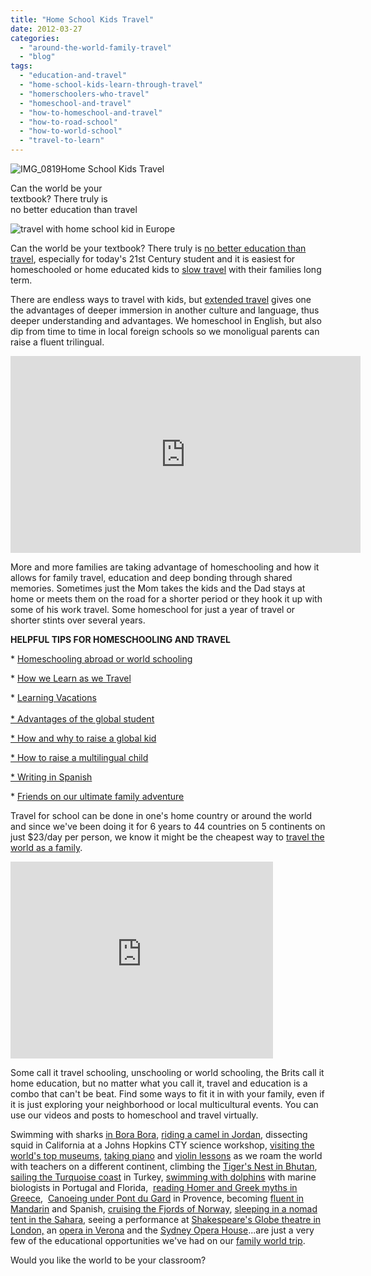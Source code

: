 ```yaml
---
title: "Home School Kids Travel"
date: 2012-03-27
categories: 
  - "around-the-world-family-travel"
  - "blog"
tags: 
  - "education-and-travel"
  - "home-school-kids-learn-through-travel"
  - "homerschoolers-who-travel"
  - "homeschool-and-travel"
  - "how-to-homeschool-and-travel"
  - "how-to-road-school"
  - "how-to-world-school"
  - "travel-to-learn"
---
```


![IMG_0819](https://pub-ac94b3f306b24c0dba4238943c97f2e1.r2.dev/6a00e5502a9507883301630354a1de970d.jpg)Home School Kids Travel

Can the world be your  
textbook? There truly is  
no better education than travel

<!--more-->

![travel with home school kid in Europe](https://pub-ac94b3f306b24c0dba4238943c97f2e1.r2.dev/6a00e5502a9507883301676449bed7970b.jpg)  
  
Can the world be your textbook? There truly is [no better education than travel](https://pub-ac94b3f306b24c0dba4238943c97f2e1.r2.dev/2010/01/seth-godin-lynchpin-education-travel-new-economy-digital-nomad.html "no better education than travel"), especially for today's 21st Century student and it is easiest for homeschooled or home educated kids to [slow travel](https://pub-ac94b3f306b24c0dba4238943c97f2e1.r2.dev/2011/11/slow-travel.html "slow travel") with their families long term.  
  
There are endless ways to travel with kids, but [extended travel](https://pub-ac94b3f306b24c0dba4238943c97f2e1.r2.dev/2008/06/how-to-do-exten.html "extended travel") gives one the advantages of deeper immersion in another culture and language, thus deeper understanding and advantages. We homeschool in English, but also dip from time to time in local foreign schools so we monoligual parents can raise a fluent trilingual.  
  

<iframe src="http://www.youtube.com/embed/wn9rDTZj-m4?rel=0" frameborder="0" height="315" width="560"></iframe>

  
  
More and more families are taking advantage of homeschooling and how it allows for family travel, education and deep bonding through shared memories. Sometimes just the Mom takes the kids and the Dad stays at home or meets them on the road for a shorter period or they hook it up with some of his work travel. Some homeschool for just a year of travel or shorter stints over several years.  
  
**HELPFUL TIPS FOR HOMESCHOOLING AND TRAVEL**  
  
  
\* [Homeschooling abroad or world schooling](https://pub-ac94b3f306b24c0dba4238943c97f2e1.r2.dev/2010/03/long-term-family-travel-homeschool-roadschool-world-school-digitalnomad-lifestyle-design-virtual-.html "homeschooling abroad or world schooling")  
  
\* [How we Learn as we Travel](https://pub-ac94b3f306b24c0dba4238943c97f2e1.r2.dev/2009/04/how-to-travel-the-world-as-a-digital-nomad-family.html "how we learn as we travel")  
  
\* [Learning Vacations](https://pub-ac94b3f306b24c0dba4238943c97f2e1.r2.dev/2011/09/learning-vacations-educational-trips-that-teach-kids.html "learning vacations")  
[  
\* Advantages of the global student](https://pub-ac94b3f306b24c0dba4238943c97f2e1.r2.dev/2010/04/family-travel-homeschool-education-global-students-lifestyle-design-location-independent-4hww-around.html "advantages of the global student")  
  
[\* How and why to raise a global kid](https://pub-ac94b3f306b24c0dba4238943c97f2e1.r2.dev/2011/07/how-to-and-why-raise-a-global-kid.html "how and why to raise a global kid")  
  
[\* How to raise a multilingual child](https://pub-ac94b3f306b24c0dba4238943c97f2e1.r2.dev/2011/07/how-to-and-why-raise-a-global-kid.html "how to raise a multilingual child")  
  
[\* Writing in Spanish](https://pub-ac94b3f306b24c0dba4238943c97f2e1.r2.dev/2007/02/spanish-crayons.html "writing in spanish")  
  
\* [Friends on our ultimate family adventure](https://pub-ac94b3f306b24c0dba4238943c97f2e1.r2.dev/2011/02/kids-friends-travel-on-the-ultimate-family-adventure.html "friends on our family travel adventure")   
  
Travel for school can be done in one's home country or around the world and since we've been doing it for 6 years to 44 countries on 5 continents on just $23/day per person, we know it might be the cheapest way to [travel the world as a family](https://pub-ac94b3f306b24c0dba4238943c97f2e1.r2.dev/2009/04/how-to-travel-the-world-as-a-digital-nomad-family.html "travel the world as a family").  
  

<iframe src="http://www.youtube.com/embed/L1AspeNfcGE?rel=0" frameborder="0" height="315" width="420"></iframe>

  
  
Some call it travel schooling, unschooling or world schooling, the Brits call it home education, but no matter what you call it, travel and education is a combo that can't be beat. Find some ways to fit it in with your family, even if it is just exploring your neighborhood or local multicultural events. You can use our videos and posts to homeschool and travel virtually.  
  
Swimming with sharks [in Bora Bora](https://pub-ac94b3f306b24c0dba4238943c97f2e1.r2.dev/2010/11/bora-bora-on-a-cheap-budget-travel-tahiti-moorea-and-french-polynesia.html "in bora bora"), [riding a camel in Jordan](https://pub-ac94b3f306b24c0dba4238943c97f2e1.r2.dev/2011/06/family-vacation-petra-wow-.html "riding a camel in Jordan"), dissecting squid in California at a Johns Hopkins CTY science workshop, [visiting the world's top museums](https://pub-ac94b3f306b24c0dba4238943c97f2e1.r2.dev/2010/08/10-tips-for-travel-tours-museums-with-kids-family-friendly-travel-advice-information-help-education.html "visiting the world's top museums"), [taking piano](http://www.youtube.com/watch?v=0Ar90wOnWnM "taking piano lessons around the world") and [violin lessons](https://pub-ac94b3f306b24c0dba4238943c97f2e1.r2.dev/2011/08/kid-playing-violin-around-the-world.html "vilolin lessons around the world") as we roam the world with teachers on a different continent, climbing the [Tiger's Nest in Bhutan](https://pub-ac94b3f306b24c0dba4238943c97f2e1.r2.dev/2011/07/tigers-nest-in-paro-bhutan.html "climbing tigers nest bhutan"), [sailing the Turquoise coast](https://pub-ac94b3f306b24c0dba4238943c97f2e1.r2.dev/2007/07/sailing-away.html "sailing turkey") in Turkey, [swimming with dolphins](http://www.youtube.com/watch?v=4DwI5p8a3UM "swimming with dolphins") with marine biologists in Portugal and Florida,  [reading Homer and Greek myths in Greece](https://pub-ac94b3f306b24c0dba4238943c97f2e1.r2.dev/2007/08/mycenae-agamemn.html "reading homer in Greece"),  [Canoeing under Pont du Gard](https://pub-ac94b3f306b24c0dba4238943c97f2e1.r2.dev/2010/09/swimming-canoeing-at-pont-du-gard-france-family-travel-adventures-family-friendly-camping-.html "Canoeing pont du gard") in Provence, becoming [fluent in Mandarin](https://pub-ac94b3f306b24c0dba4238943c97f2e1.r2.dev/2011/01/only-american-girl-in-an-all-mandarin-school-chinese-immersion-in-language-culture-through-school.html "american fluent in Mandarin") and Spanish, [cruising the Fjords of Norway](https://pub-ac94b3f306b24c0dba4238943c97f2e1.r2.dev/2010/02/family-travel-photo-norway-in-a-nutshell-fijords-europe-roadtrip-budget-cheap-flam-train-vacation-.html "norway fjords"), [sleeping in a nomad tent in the Sahara](https://pub-ac94b3f306b24c0dba4238943c97f2e1.r2.dev/2007/04/les-nomades-sah.html "sleeping in Sahara"), seeing a performance at [Shakespeare's Globe theatre in London,](https://pub-ac94b3f306b24c0dba4238943c97f2e1.r2.dev/2009/07/family-travel-photoengland-globe-theatre-king-lear.html "globe theatre london") an [opera in Verona](https://pub-ac94b3f306b24c0dba4238943c97f2e1.r2.dev/2010/09/family-travel-italy-verona-opera-carmen-aida-domingo-zeffirelli-family-friendly-educational-travel.html "opera in verona") and the [Sydney Opera House](https://pub-ac94b3f306b24c0dba4238943c97f2e1.r2.dev/2011/02/the-stunning-sydney-harbour-yha-hostel-review.html "sydney opera house")...are just a very few of the educational opportunities we've had on our [family world trip](https://pub-ac94b3f306b24c0dba4238943c97f2e1.r2.dev/2010/09/8-reasons-for-a-family-world-trip-international-vacations-holidays-abroad-longterm-travel-rtw.html "family world trip").  
  
Would you like the world to be your classroom?
